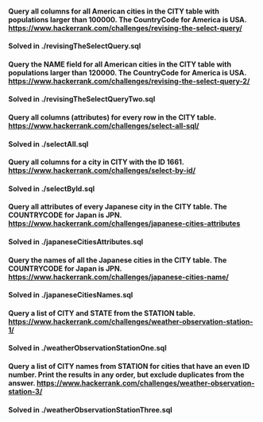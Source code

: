 #### Query all columns for all American cities in the CITY table with populations larger than 100000. The CountryCode for America is USA. https://www.hackerrank.com/challenges/revising-the-select-query/

#### Solved in ./revisingTheSelectQuery.sql

#### Query the NAME field for all American cities in the CITY table with populations larger than 120000. The CountryCode for America is USA. https://www.hackerrank.com/challenges/revising-the-select-query-2/

#### Solved in ./revisingTheSelectQueryTwo.sql

#### Query all columns (attributes) for every row in the CITY table. https://www.hackerrank.com/challenges/select-all-sql/

#### Solved in ./selectAll.sql

#### Query all columns for a city in CITY with the ID 1661. https://www.hackerrank.com/challenges/select-by-id/

#### Solved in ./selectById.sql

#### Query all attributes of every Japanese city in the CITY table. The COUNTRYCODE for Japan is JPN. https://www.hackerrank.com/challenges/japanese-cities-attributes

#### Solved in ./japaneseCitiesAttributes.sql

#### Query the names of all the Japanese cities in the CITY table. The COUNTRYCODE for Japan is JPN. https://www.hackerrank.com/challenges/japanese-cities-name/

#### Solved in ./japaneseCitiesNames.sql

#### Query a list of CITY and STATE from the STATION table. https://www.hackerrank.com/challenges/weather-observation-station-1/

#### Solved in ./weatherObservationStationOne.sql

#### Query a list of CITY names from STATION for cities that have an even ID number. Print the results in any order, but exclude duplicates from the answer. https://www.hackerrank.com/challenges/weather-observation-station-3/

#### Solved in ./weatherObservationStationThree.sql
